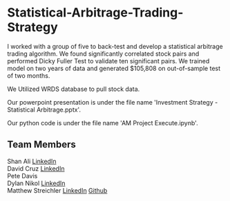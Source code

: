 # Statistical-Arbitrage-Trading-Strategy
I worked with a group of five to back-test and develop a statistical arbitrage trading algorithm. We found significantly correlated stock pairs and performed Dicky Fuller Test to validate ten significant pairs. We trained model on two years of data and generated $105,808 on out-of-sample test of two months.

We Utilized WRDS database to pull stock data.

Our powerpoint presentation is under the file name 'Investment Strategy - Statistical Arbitrage.pptx'. 

Our python code is under the file name 'AM Project Execute.ipynb'.

## Team Members
Shan Ali [LinkedIn](https://www.linkedin.com/in/shan-ali88/) \
David Cruz [LinkedIn](https://www.linkedin.com/in/david-cruz0505/) \
Pete Davis \
Dylan Nikol [LinkedIn](https://www.linkedin.com/in/dylan-nikol/) \
Matthew Streichler [LinkedIn](https://www.linkedin.com/in/matthew-streichler/) [Github](https://github.com/mstreichler)


